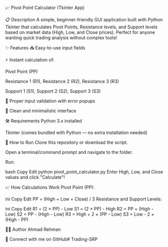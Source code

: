 📈 Pivot Point Calculator (Tkinter App)

📋 Description
A simple, beginner-friendly GUI application built with Python Tkinter that calculates Pivot Points, Resistance levels, and Support levels based on market data (High, Low, and Close prices).
Perfect for anyone wanting quick trading analysis without complex tools!

✨ Features
📥 Easy-to-use input fields

⚡ Instant calculation of:

Pivot Point (PP)

Resistance 1 (R1), Resistance 2 (R2), Resistance 3 (R3)

Support 1 (S1), Support 2 (S2), Support 3 (S3)

🚨 Proper input validation with error popups

🎯 Clean and minimalistic interface

🛠 Requirements
Python 3.x installed

Tkinter (comes bundled with Python — no extra installation needed)

🚀 How to Run
Clone this repository or download the script.

Open a terminal/command prompt and navigate to the folder.

Run:

bash
Copy
Edit
python pivot_point_calculator.py
Enter High, Low, and Close values and click "Calculate"!

📈 How Calculations Work
Pivot Point (PP):

ini
Copy
Edit
PP = (High + Low + Close) / 3
Resistance and Support Levels:

ini
Copy
Edit
R1 = (2 × PP) - Low
S1 = (2 × PP) - High
R2 = PP + (High - Low)
S2 = PP - (High - Low)
R3 = High + 2 × (PP - Low)
S3 = Low - 2 × (High - PP)

👨‍💻 Author
Ahmad Rehman

🔗 Connect with me on GitHub# Trading-SRP

